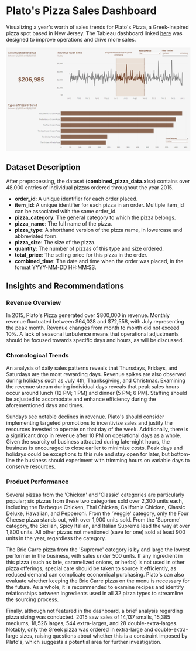 # Plato's Pizza Sales Dashboard

Visualizing a year's worth of sales trends for Plato's Pizza, a Greek-inspired pizza spot based in New Jersey. The Tableau dashboard linked [here](https://public.tableau.com/app/profile/dylan.tran1987/viz/PlatosPizzaDashboard_17041495578260/Dashboard) was designed to improve operations and drive more sales.

![Alt text](dashboard_preview.png)

## Dataset Description

After preprocessing, the dataset (**combined_pizza_data.xlsx**) contains over 48,000 entries of individual pizzas ordered throughout the year 2015.

- **order_id**: A unique identifier for each order placed.
- **item_id**: A unique identifier for each pizza in an order. Multiple item_id can be associated with the same order_id.
- **pizza_category**: The general category to which the pizza belongs.
- **pizza_name**: The full name of the pizza.
- **pizza_type**: A shorthand version of the pizza name, in lowercase and abbreviated form.
- **pizza_size**: The size of the pizza.
- **quantity**: The number of pizzas of this type and size ordered.
- **total_price**: The selling price for this pizza in the order.
- **combined_time**: The date and time when the order was placed, in the format YYYY-MM-DD HH:MM:SS.

## Insights and Recommendations

### Revenue Overview  

In 2015, Plato's Pizza generated over $800,000 in revenue. Monthly revenue fluctuated between $64,028 and $72,558, with July representing the peak month. Revenue changes from month to month did not exceed 10%. A lack of seasonal turbulence means that operational adjustments should be focused towards specific days and hours, as will be discussed.

### Chronological Trends

An analysis of daily sales patterns reveals that Thursdays, Fridays, and Saturdays are the most rewarding days. Revenue spikes are also observed during holidays such as July 4th, Thanksgiving, and Christmas. Examining the revenue stream during individual days reveals that peak sales hours occur around lunch (12 PM; 1 PM) and dinner (5 PM; 6 PM). Staffing should be adjusted to accomodate and enhance efficiency during the aforementioned days and times.

Sundays see notable declines in revenue. Plato's should consider implementing targeted promotions to incentivize sales and justify the resources invested to operate on that day of the week. Additionally, there is a significant drop in revenue after 10 PM on operational days as a whole. Given the scarcity of business attracted during late-night hours, the business is encouraged to close earlier to minimize costs. Peak days and holidays could be exceptions to this rule and stay open for later, but bottom-line the business should experiment with trimming hours on variable days to conserve resources.

### Product Performance

Several pizzas from the 'Chicken' and 'Classic' categories are particularly popular; six pizzas from these two categories sold over 2,300 units each, including the Barbeque Chicken, Thai Chicken, California Chicken, Classic Deluxe, Hawaiian, and Pepperoni. From the 'Veggie' category, only the Four Cheese pizza stands out, with over 1,900 units sold. From the 'Supreme' category, the Sicilian, Spicy Italian, and Italian Supreme lead the way at over 1,800 units. All other pizzas not mentioned (save for one) sold at least 900 units in the year, regardless the category.

The Brie Carre pizza from the 'Supreme' category is by and large the lowest performer in the business, with sales under 500 units. If any ingredient in this pizza (such as brie, caramelized onions, or herbs) is not used in other pizza offerings, special care should be taken to source it efficiently, as reduced demand can complicate economical purchasing. Plato's can also evaluate whether keeping the Brie Carre pizza on the menu is necessary for the future. As a whole, it is recommended to examine recipes and identify relationships between ingredients used in all 32 pizza types to streamline the sourcing process.

Finally, although not featured in the dashboard, a brief analysis regarding pizza sizing was conducted. 2015 saw sales of 14,137 smalls, 15,385 mediums, 18,526 larges, 544 extra-larges, and 28 double-extra-larges. Notably, only the Greek pizza was ordered in extra-large and double-extra-large sizes, raising questions about whether this is a constraint imposed by Plato's, which suggests a potential area for further investigation.
